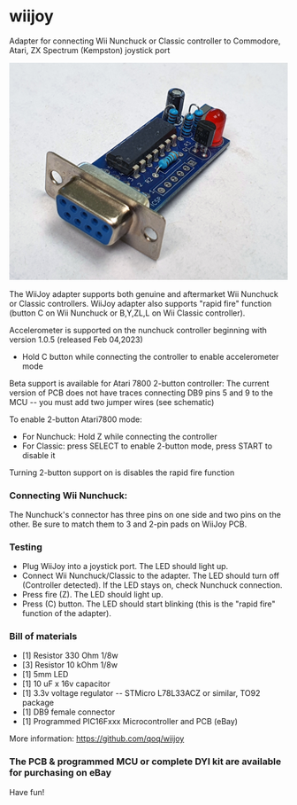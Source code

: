 # wiijoy
Adapter for connecting Wii Nunchuck or Classic controller to Commodore, Atari, ZX Spectrum (Kempston) joystick port

![pic](https://github.com/qoq/wiijoy/blob/main/pics/p4.jpg)

The WiiJoy adapter supports both genuine and aftermarket Wii Nunchuck or Classic controllers.
WiiJoy adapter also supports "rapid fire" function (button C on Wii Nunchuck or B,Y,ZL,L on Wii Classic controller).

Accelerometer is supported on the nunchuck controller beginning with version 1.0.5 (released Feb 04,2023)
- Hold C button while connecting the controller to enable accelerometer mode


Beta support is available for Atari 7800 2-button controller:
The current version of PCB does not have traces connecting DB9 pins 5 and 9 to the MCU -- you must add two jumper wires (see schematic)

To enable 2-button Atari7800 mode:
- For Nunchuck: Hold Z while connecting the controller
- For Classic: press SELECT to enable 2-button mode, press START to disable it

Turning 2-button support on is disables the rapid fire function


### Connecting Wii Nunchuck:
The Nunchuck's connector has three pins on one side and two pins on the other. Be sure to match them to 3 and 2-pin pads on WiiJoy PCB.

### Testing

- Plug WiiJoy into a joystick port. The LED should light up.
- Connect Wii Nunchuck/Classic  to the adapter. The LED should turn off (Controller detected). If the LED stays on, check Nunchuck connection.
- Press fire (Z). The LED should light up.
- Press (C) button. The LED should start blinking (this is the "rapid fire" function of the adapter).

### Bill of materials

- [1] Resistor 330 Ohm 1/8w
- [3] Resistor 10 kOhm 1/8w
- [1] 5mm LED
- [1] 10 uF x 16v capacitor 
- [1] 3.3v voltage regulator -- STMicro L78L33ACZ or similar, TO92 package
- [1] DB9 female connector
- [1] Programmed PIC16Fxxx Microcontroller and PCB (eBay)
 
More information: https://github.com/qoq/wiijoy

### The PCB & programmed MCU or complete DYI kit are available for purchasing on eBay

Have fun!
